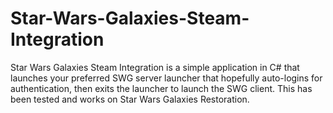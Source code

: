 # Star-Wars-Galaxies-Steam-Integration
Star Wars Galaxies Steam Integration is a simple application in C# that launches your preferred SWG server launcher that hopefully auto-logins for authentication, then exits the launcher to launch the SWG client. This has been tested and works on Star Wars Galaxies Restoration.
